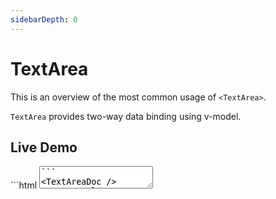 ```yaml
---
sidebarDepth: 0
---
```


# TextArea

This is an overview of the most common usage of `<TextArea>`.

`TextArea` provides two-way data binding using v-model.

## Live Demo

<DocExampleBox codeBox="https://codesandbox.io/s/w61lryop88?module=%2Fsrc%2FApp.vue">
```html
<TextArea text="Multi\nLine\nText" />
```
<TextAreaDoc />
</DocExampleBox>

## Example Usages

```html
<textarea v-model="textViewInput" :editable="true" />
```

## Props

| Name          | Type                                       | Default   | Web | Mobile | Description                                                                 |
| ------------- | ------------------------------------------ | --------- | --- | ------ | --------------------------------------------------------------------------- |
| text          | String                                     |           | ✔   | ✔      | Gets or sets the value of the component.                                    |
| hint          | String                                     |           | ✔   | ✔      | Gets or sets the placeholder text when the component is editable.           |
| editable      | Boolean                                    | `true`    | ✔   | ✔      | When true, indicates that the user can edit the contents of the container.  |
| maxLength     | Number                                     | unlimited | ✔   | ✔      | Sets the maximum number of characters that can be entered in the container. |
| returnKeyType | `done` , `next` , `go` , `search` , `send` | `done`    | ✘   | ✔      | Gets or sets the label of the return key.                                   |
| autocorrect   | Boolean                                    | `false`   | ✔   | ✔      | Enables or disables autocorrect.                                            |

## Events

| Name        | Web | Mobile | Description                             |
| ----------- | --- | ------ | --------------------------------------- |
| textChange  | ✔   | ✔      | Emitted when the text changes.          |
| returnPress | ✔   | ✔      | Emitted when the return key is pressed. |
| focus       | ✔   | ✔      | Emitted when the container is in focus. |
| blur        | ✔   | ✔      | Emitted when the container loses focus. |
